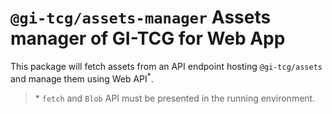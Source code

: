 # `@gi-tcg/assets-manager` Assets manager of GI-TCG for Web App

This package will fetch assets from an API endpoint hosting `@gi-tcg/assets` and manage them using Web API<sup>*</sup>.

> \* `fetch` and `Blob` API must be presented in the running environment.
